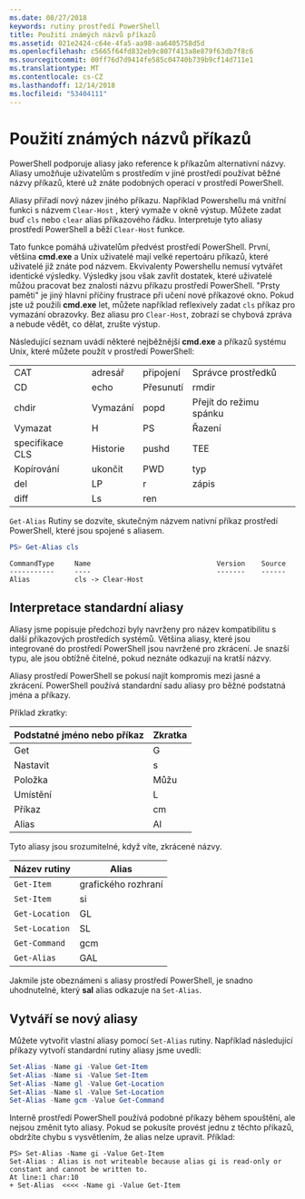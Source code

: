 ```yaml
---
ms.date: 08/27/2018
keywords: rutiny prostředí PowerShell
title: Použití známých názvů příkazů
ms.assetid: 021e2424-c64e-4fa5-aa98-aa6405758d5d
ms.openlocfilehash: c5665f64fd832eb9c807f413a8e879f63db7f8c6
ms.sourcegitcommit: 00ff76d7d9414fe585c04740b739b9cf14d711e1
ms.translationtype: MT
ms.contentlocale: cs-CZ
ms.lasthandoff: 12/14/2018
ms.locfileid: "53404111"
---
```

# <a name="using-familiar-command-names"></a>Použití známých názvů příkazů

PowerShell podporuje aliasy jako reference k příkazům alternativní názvy. Aliasy umožňuje uživatelům s prostředím v jiné prostředí používat běžné názvy příkazů, které už znáte podobných operací v prostředí PowerShell.

Aliasy přiřadí nový název jiného příkazu. Například Powershellu má vnitřní funkci s názvem `Clear-Host` , který vymaže v okně výstup. Můžete zadat buď `cls` nebo `clear` alias příkazového řádku. Interpretuje tyto aliasy prostředí PowerShell a běží `Clear-Host` funkce.

Tato funkce pomáhá uživatelům předvést prostředí PowerShell. První, většina **cmd.exe** a Unix uživatelé mají velké repertoáru příkazů, které uživatelé již znáte pod názvem. Ekvivalenty Powershellu nemusí vytvářet identické výsledky. Výsledky jsou však zavřít dostatek, které uživatelé můžou pracovat bez znalosti názvu příkazu prostředí PowerShell. "Prsty paměti" je jiný hlavní příčiny frustrace při učení nové příkazové okno. Pokud jste už použili **cmd.exe** let, můžete například reflexively zadat `cls` příkaz pro vymazání obrazovky. Bez aliasu pro `Clear-Host`, zobrazí se chybová zpráva a nebude vědět, co dělat, zrušte výstup.

Následující seznam uvádí některé nejběžnější **cmd.exe** a příkazů systému Unix, které můžete použít v prostředí PowerShell:

|||||
|-|-|-|-|
|CAT|adresář|připojení|Správce prostředků|
|CD|echo|Přesunutí|rmdir|
|chdir|Vymazání|popd|Přejít do režimu spánku|
|Vymazat|H|PS|Řazení|
|specifikace CLS|Historie|pushd|TEE|
|Kopírování|ukončit|PWD|typ|
|del|LP|r|zápis|
|diff|Ls|ren||

`Get-Alias` Rutiny se dozvíte, skutečným názvem nativní příkaz prostředí PowerShell, které jsou spojené s aliasem.

```powershell
PS> Get-Alias cls
```

```Output
CommandType     Name                               Version    Source
-----------     ----                               -------    ------
Alias           cls -> Clear-Host
```

## <a name="interpreting-standard-aliases"></a>Interpretace standardní aliasy

Aliasy jsme popisuje předchozí byly navrženy pro název kompatibilitu s další příkazových prostředích systémů.
Většina aliasy, které jsou integrované do prostředí PowerShell jsou navržené pro zkrácení. Je snazší typu, ale jsou obtížně čitelné, pokud neznáte odkazují na kratší názvy.

Aliasy prostředí PowerShell se pokusí najít kompromis mezi jasné a zkrácení. PowerShell používá standardní sadu aliasy pro běžné podstatná jména a příkazy.

Příklad zkratky:

| Podstatné jméno nebo příkaz | Zkratka |
|--------------|--------------|
| Get          | G            |
| Nastavit          | s            |
| Položka         | Můžu            |
| Umístění     | L            |
| Příkaz      | cm           |
| Alias        | Al           |

Tyto aliasy jsou srozumitelné, když víte, zkrácené názvy.

| Název rutiny    | Alias |
|----------------|-------|
| `Get-Item `    | grafického rozhraní    |
| `Set-Item`     | si    |
| `Get-Location` | GL    |
| `Set-Location` | SL    |
| `Get-Command`  | gcm   |
| `Get-Alias`    | GAL   |

Jakmile jste obeznámeni s aliasy prostředí PowerShell, je snadno uhodnutelné, který **sal** alias odkazuje na `Set-Alias`.

## <a name="creating-new-aliases"></a>Vytváří se nový aliasy

Můžete vytvořit vlastní aliasy pomocí `Set-Alias` rutiny. Například následující příkazy vytvoří standardní rutiny aliasy jsme uvedli:

```powershell
Set-Alias -Name gi -Value Get-Item
Set-Alias -Name si -Value Set-Item
Set-Alias -Name gl -Value Get-Location
Set-Alias -Name sl -Value Set-Location
Set-Alias -Name gcm -Value Get-Command
```

Interně prostředí PowerShell používá podobné příkazy během spouštění, ale nejsou změnit tyto aliasy.
Pokud se pokusíte provést jednu z těchto příkazů, obdržíte chybu s vysvětlením, že alias nelze upravit. Příklad:

```
PS> Set-Alias -Name gi -Value Get-Item
Set-Alias : Alias is not writeable because alias gi is read-only or constant and cannot be written to.
At line:1 char:10
+ Set-Alias  <<<< -Name gi -Value Get-Item
```